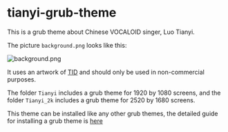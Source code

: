 # tianyi-grub-theme

This is a grub theme about Chinese VOCALOID singer, Luo Tianyi. 

The picture `background.png` looks like this:

![background.png](https://blog.clf3.org/wp-content/uploads/2024/01/background-1.png)

It uses an artwork of [TID](https://www.pixiv.net/users/418969) and should only be used in non-commercial purposes.

The folder `Tianyi` includes a grub theme for 1920 by 1080 screens, and the folder `Tianyi_2k` includes a grub theme for 2520 by 1680 screens.

This theme can be installed like any other grub themes, the detailed guide for installing a grub theme is [here](https://askubuntu.com/questions/906898/themes-for-ubuntu-grub)
